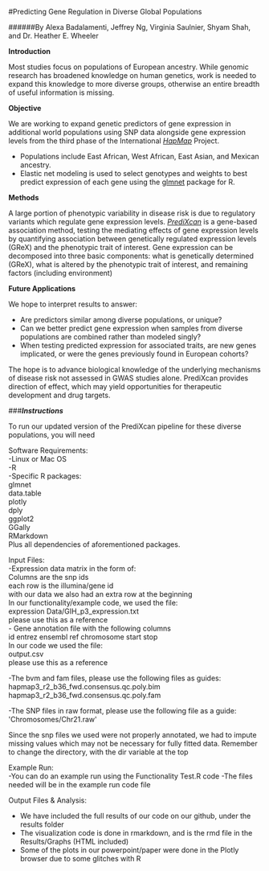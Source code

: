 #Predicting Gene Regulation in Diverse Global Populations

######By Alexa Badalamenti, Jeffrey Ng, Virginia Saulnier, Shyam Shah, and Dr. Heather E. Wheeler

**Introduction**

  Most studies focus on populations of European ancestry. While genomic research has broadened knowledge on human genetics, work is needed to expand this knowledge to more diverse groups, otherwise an entire breadth of useful information is missing.
  
**Objective**

  We are working to expand genetic predictors of gene expression in additional world populations using SNP data alongside gene expression levels from the third phase of the International [*HapMap*](http://hapmap.ncbi.nlm.nih.gov/index.html.en)  Project.
  
- Populations include East African, West African, East Asian, and Mexican ancestry.
- Elastic net modeling is used to select genotypes and weights to best predict expression of each gene using the [glmnet](https://cran.r-project.org/web/packages/glmnet/index.html) package for R.

**Methods**

  A large portion of phenotypic variability in disease risk is due to regulatory variants which regulate gene expression levels. [*PrediXcan*](http://www.nature.com/ng/journal/v47/n9/full/ng.3367.html) is a gene-based association method, testing the mediating effects of gene expression levels by quantifying association between genetically regulated expression levels (GReX) and the phenotypic trait of interest. Gene expression can be decomposed into three basic components: what is genetically determined (GReX), what is altered by the phenotypic trait of interest, and remaining factors (including environment)

**Future Applications**

  We hope to interpret results to answer:
  
- Are predictors similar among diverse populations, or unique?
- Can we better predict gene expression when samples from diverse populations are combined rather than modeled singly?
- When testing predicted expression for associated traits, are new genes implicated, or were the genes previously found in European cohorts?

The hope is to advance biological knowledge of the underlying mechanisms of disease risk not assessed in GWAS studies alone. PrediXcan provides direction of effect, which may yield opportunities for therapeutic development and drug targets.

###***Instructions***

  To run our updated version of the PrediXcan pipeline for these diverse populations, you will need
  
  Software Requirements:  
  -Linux or Mac OS  
  -R  
    -Specific R packages:  
      glmnet  
      data.table  
      plotly  
      dply  
      ggplot2  
      GGally  
      RMarkdown  
      Plus all dependencies of aforementioned packages.  
    
  Input Files:   
    -Expression data matrix in the form of:  
    Columns are the snp ids  
    each row is the illumina/gene id  
    with our data we also had an extra row at the beginning  
    In our functionality/example code, we used the file:  
    expression Data/GIH_p3_expression.txt  
    please use this as a reference  
    - Gene annotation file with the following columns  
    id entrez ensembl ref chromosome start stop    
    In our code we used the file:  
    output.csv  
    please use this as a reference  
  
  -The bvm and fam files, please use the following files as guides:  
    hapmap3_r2_b36_fwd.consensus.qc.poly.bim  
    hapmap3_r2_b36_fwd.consensus.qc.poly.fam  
  
  -The SNP files in raw format, please use the following file as a guide:  
    'Chromosomes/Chr21.raw'  
  
  Since the snp files we used were not properly annotated, we had to impute missing values which may not be necessary for fully fitted data.
  Remember to change the directory, with the dir variable at the top
  
  Example Run:  
  -You can do an example run using the Functionality Test.R code
  -The files needed will be in the example run code file
  
  Output Files & Analysis:  
  - We have included the full results of our code on our github, under the results folder    
  - The visualization code is done in rmarkdown, and is the rmd file in the Results/Graphs (HTML included)  
  - Some of the plots in our powerpoint/paper were done in the Plotly browser due to some glitches with R 

